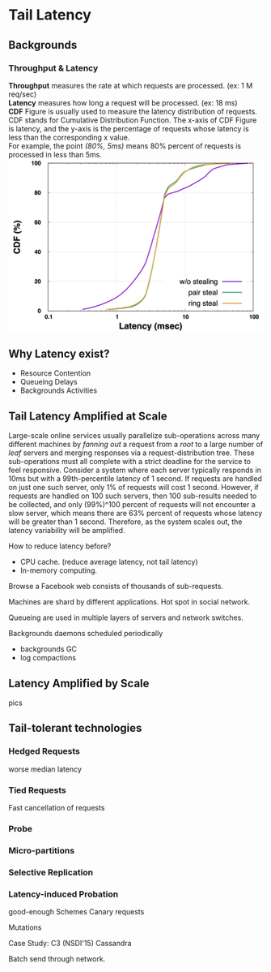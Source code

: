 # Tail Latency

## Backgrounds
### Throughput & Latency
  **Throughput** measures the rate at which requests are processed. (ex: 1 M req/sec)
<br>
  **Latency** measures how long a request will be processed. (ex: 18 ms)
<br>
  **CDF** Figure is usually used to measure the latency distribution of requests. CDF stands for 
Cumulative Distribution Function. The x-axis of CDF Figure is latency, and the y-axis is the
percentage of requests whose latency is less than the corresponding x value.
<br>
  For example, the point *(80%, 5ms)* means 80% percent of requests is processed in less than 5ms.
<br>
![CDF figure](cdf.png)
<br>

## Why Latency exist?
- Resource Contention
- Queueing Delays
- Backgrounds Activities


## Tail Latency Amplified at Scale
  Large-scale online services usually parallelize sub-operations across many different machines 
by *fanning out* a request from a *root* to a large number of *leaf* servers and merging responses 
via a request-distribution tree. These sub-operations must all complete with a strict deadline 
for the service to feel responsive. 
  Consider a system where each server typically responds in 10ms but with a 99th-percentile 
latency of 1 second. If requests are handled on just one such server, only 1% of requests will
cost 1 second. 
  However, if requests are handled on 100 such servers, then 100 sub-results needed to be 
collected, and only (99%)^100 percent of requests will not encounter a slow server, which means
there are 63% percent of requests whose latency will be greater than 1 second. Therefore, as the
system scales out, the latency variability will be amplified.

How to reduce latency before?
- CPU cache. (reduce average latency, not tail latency)
- In-memory computing.

Browse a Facebook web consists of thousands of sub-requests. 


Machines are shard by different applications.
Hot spot in social network.


Queueing are used in multiple layers of servers and network switches.


Backgrounds daemons scheduled periodically
- backgrounds GC
- log compactions

## Latency Amplified by Scale
pics


## Tail-tolerant technologies
### Hedged Requests
worse median latency
### Tied Requests
Fast cancellation of requests
### Probe


### Micro-partitions
### Selective Replication
### Latency-induced Probation

good-enough Schemes
Canary requests


Mutations



Case Study: C3 (NSDI'15)
Cassandra


Batch send through network.
